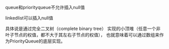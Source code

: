 queue和priorityqueue不允许插入null值

linkedlist可以插入null值

具体说是通过完全二叉树（complete binary tree）
实现的小顶堆（任意一个非叶子节点的权值，都不大于其左右子节点的权值），
也就意味着可以通过数组来作为PriorityQueue的底层实现。
